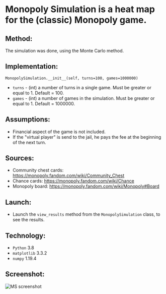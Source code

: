 # Monopoly Simulation is a heat map for the (classic) Monopoly game.

## Method:
The simulation was done, using the Monte Carlo method.

## Implementation:
```MonopolySimulation.__init__(self, turns=100, games=1000000)```
* ```turns``` - (int) a number of turns in a single game. Must be greater or equal to 1. Default = 100.
* ```games``` - (int) a number of games in the simulation. Must be greater or equal to 1. Default = 1000000.

## Assumptions:
* Financial aspect of the game is not included.
* If the "virtual player" is send to the jail, he pays the fee at the beginning of the next turn.

## Sources:
* Community chest cards: https://monopoly.fandom.com/wiki/Community_Chest
* Chance cards: https://monopoly.fandom.com/wiki/Chance
* Monopoly board: https://monopoly.fandom.com/wiki/Monopoly#Board

## Launch:
* Launch the ```view_results``` method from the ```MonopolySimulation``` class, to see the results.

## Technology:
* ```Python``` 3.8
* ```matplotlib``` 3.3.2
* ```numpy``` 1.19.4

## Screenshot:
![MS screenshot](https://user-images.githubusercontent.com/71539614/99747573-1137b500-2adb-11eb-8a64-bf1b38e8e0f7.png)
